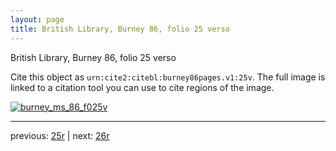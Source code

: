 ```yaml
---
layout: page
title: British Library, Burney 86, folio 25 verso
---
```


British Library, Burney 86, folio 25 verso

Cite this object as `urn:cite2:citebl:burney86pages.v1:25v`.  The full image is linked to a citation tool you can use to cite regions of the image.

[![burney_ms_86_f025v](http://www.homermultitext.org/iipsrv?IIIF=/project/homer/pyramidal/deepzoom/citebl/burney86imgs/v1/burney_ms_86_f025v.tif/full/800,/0/default.jpg)](http://www.homermultitext.org/ict2/?urn=urn:cite2:citebl:burney86imgs.v1:burney_ms_86_f025v) 

---

previous:  [25r](../25r/) | next: [26r](../26r/)